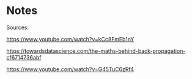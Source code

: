 # Notes 

Sources:

https://www.youtube.com/watch?v=kCc8FmEb1nY

https://towardsdatascience.com/the-maths-behind-back-propagation-cf6714736abf

https://www.youtube.com/watch?v=G45TuC6zRf4
